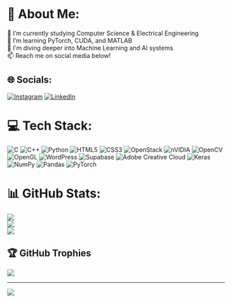 # 💫 About Me:
🔭 I’m currently studying Computer Science & Electrical Engineering<br>🌱 I’m learning PyTorch, CUDA, and MATLAB<br>🤖 I'm diving deeper into Machine Learning and AI systems<br>📫 Reach me on social media below!


## 🌐 Socials:
[![Instagram](https://img.shields.io/badge/Instagram-%23E4405F.svg?logo=Instagram&logoColor=white)](https://instagram.com/Alexknapplejuice) [![LinkedIn](https://img.shields.io/badge/LinkedIn-%230077B5.svg?logo=linkedin&logoColor=white)](https://linkedin.com/in/Alexander-knapp-fl) 

# 💻 Tech Stack:
![C](https://img.shields.io/badge/c-%2300599C.svg?style=flat&logo=c&logoColor=white) ![C++](https://img.shields.io/badge/c++-%2300599C.svg?style=flat&logo=c%2B%2B&logoColor=white) ![Python](https://img.shields.io/badge/python-3670A0?style=flat&logo=python&logoColor=ffdd54) ![HTML5](https://img.shields.io/badge/html5-%23E34F26.svg?style=flat&logo=html5&logoColor=white) ![CSS3](https://img.shields.io/badge/css3-%231572B6.svg?style=flat&logo=css3&logoColor=white) ![OpenStack](https://img.shields.io/badge/Openstack-%23f01742.svg?style=flat&logo=openstack&logoColor=white) ![nVIDIA](https://img.shields.io/badge/cuda-000000.svg?style=flat&logo=nVIDIA&logoColor=green) ![OpenCV](https://img.shields.io/badge/opencv-%23white.svg?style=flat&logo=opencv&logoColor=white) ![OpenGL](https://img.shields.io/badge/OpenGL-%23FFFFFF.svg?style=flat&logo=opengl) ![WordPress](https://img.shields.io/badge/WordPress-%23117AC9.svg?style=flat&logo=WordPress&logoColor=white) ![Supabase](https://img.shields.io/badge/Supabase-3ECF8E?style=flat&logo=supabase&logoColor=white) ![Adobe Creative Cloud](https://img.shields.io/badge/Adobe%20Creative%20Cloud-DA1F26.svg?style=flat&logo=Adobe%20Creative%20Cloud&logoColor=white) ![Keras](https://img.shields.io/badge/Keras-%23D00000.svg?style=flat&logo=Keras&logoColor=white) ![NumPy](https://img.shields.io/badge/numpy-%23013243.svg?style=flat&logo=numpy&logoColor=white) ![Pandas](https://img.shields.io/badge/pandas-%23150458.svg?style=flat&logo=pandas&logoColor=white) ![PyTorch](https://img.shields.io/badge/PyTorch-%23EE4C2C.svg?style=flat&logo=PyTorch&logoColor=white)
# 📊 GitHub Stats:
![](https://github-readme-stats.vercel.app/api?username=Arsonolace&theme=dark&hide_border=false&include_all_commits=true&count_private=false)<br/>
![](https://nirzak-streak-stats.vercel.app/?user=Arsonolace&theme=dark&hide_border=false)<br/>
![](https://github-readme-stats.vercel.app/api/top-langs/?username=Arsonolace&theme=dark&hide_border=false&include_all_commits=true&count_private=false&layout=compact)

## 🏆 GitHub Trophies
![](https://github-profile-trophy.vercel.app/?username=Arsonolace&theme=default&no-frame=false&no-bg=true&margin-w=4)

---
[![](https://visitcount.itsvg.in/api?id=Arsonolace&icon=0&color=0)](https://visitcount.itsvg.in)
